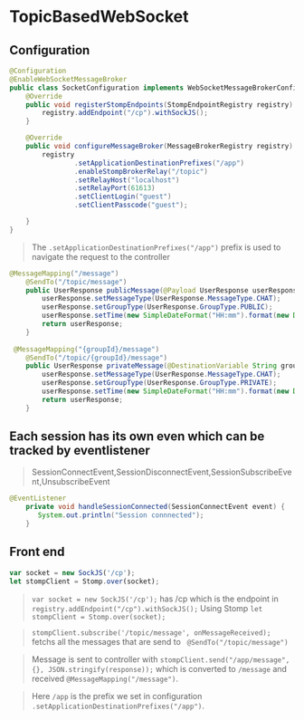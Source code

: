 # TopicBasedWebSocket
## Configuration
```java
@Configuration
@EnableWebSocketMessageBroker
public class SocketConfiguration implements WebSocketMessageBrokerConfigurer {
    @Override
    public void registerStompEndpoints(StompEndpointRegistry registry) {
        registry.addEndpoint("/cp").withSockJS();
    }

    @Override
    public void configureMessageBroker(MessageBrokerRegistry registry) {
        registry
                .setApplicationDestinationPrefixes("/app")
                .enableStompBrokerRelay("/topic")
                .setRelayHost("localhost")
                .setRelayPort(61613)
                .setClientLogin("guest")
                .setClientPasscode("guest");

    }
}
```
> The  `.setApplicationDestinationPrefixes("/app")` prefix is used to navigate the request to the controller
```java
@MessageMapping("/message")
    @SendTo("/topic/message")
    public UserResponse publicMessage(@Payload UserResponse userResponse) {
        userResponse.setMessageType(UserResponse.MessageType.CHAT);
        userResponse.setGroupType(UserResponse.GroupType.PUBLIC);
        userResponse.setTime(new SimpleDateFormat("HH:mm").format(new Date()));
        return userResponse;
    }
    
 @MessageMapping("{groupId}/message")
    @SendTo("/topic/{groupId}/message")
    public UserResponse privateMessage(@DestinationVariable String groupId, @Payload UserResponse userResponse) {
        userResponse.setMessageType(UserResponse.MessageType.CHAT);
        userResponse.setGroupType(UserResponse.GroupType.PRIVATE);
        userResponse.setTime(new SimpleDateFormat("HH:mm").format(new Date()));
        return userResponse;
    }
```

## Each session has its own even which can be tracked by eventlistener
>SessionConnectEvent,SessionDisconnectEvent,SessionSubscribeEvent,UnsubscribeEvent

```java
@EventListener
    private void handleSessionConnected(SessionConnectEvent event) {
       System.out.println("Session connnected");
    }
```

## Front end
```javascript
var socket = new SockJS('/cp');
let stompClient = Stomp.over(socket);
```

> `var socket = new SockJS('/cp');` has /cp which is the endpoint in `registry.addEndpoint("/cp").withSockJS();`
> Using Stomp `let stompClient = Stomp.over(socket);`

> `stompClient.subscribe('/topic/message', onMessageReceived);` fetchs all the messages that are send to ` @SendTo("/topic/message")`

> Message is sent to controller with `stompClient.send("/app/message", {}, JSON.stringify(response));` which is converted to `/message` and received `@MessageMapping("/message")`. 

> Here `/app` is the prefix we set in configuration `.setApplicationDestinationPrefixes("/app")`.

